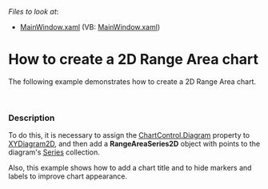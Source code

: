 <!-- default file list -->
*Files to look at*:

* [MainWindow.xaml](./CS/RangeArea2DChart/MainWindow.xaml) (VB: [MainWindow.xaml](./VB/RangeArea2DChart/MainWindow.xaml))
<!-- default file list end -->
# How to create a 2D  Range Area chart


<p>The following example demonstrates how to create a 2D Range Area chart.</p><br />



<h3>Description</h3>

<p>To do this, it is necessary to assign the <a href="http://documentation.devexpress.dev/#WPF/DevExpressXpfChartsChartControl_Diagramtopic"><u>ChartControl.Diagram</u></a> property to <a href="http://documentation.devexpress.dev/#WPF/clsDevExpressXpfChartsXYDiagram2Dtopic"><u>XYDiagram2D</u></a>, and then add a  <strong>Range</strong><strong>Area</strong><strong>Series2D</strong> object with points to the diagram&#39;s <a href="http://documentation.devexpress.com/#WPF/DevExpressXpfChartsDiagram_Seriestopic"><u>Series</u></a> collection. </p><p>Also, this example shows how to add a chart title and to hide markers and labels  to improve chart appearance.</p><br />


<br/>


